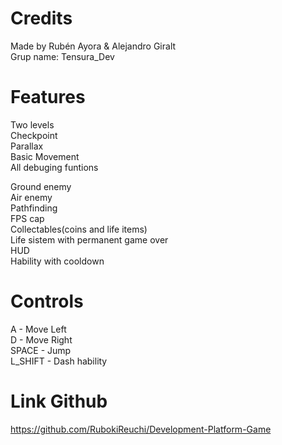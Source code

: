 # Credits
Made by Rubén Ayora & Alejandro Giralt  
Grup name: Tensura_Dev  

# Features
Two levels  
Checkpoint  
Parallax  
Basic Movement  
All debuging funtions  
  
Ground enemy  
Air enemy  
Pathfinding  
FPS cap  
Collectables(coins and life items)  
Life sistem with permanent game over  
HUD  
Hability with cooldown  

# Controls
A - Move Left  
D - Move Right  
SPACE - Jump  
L_SHIFT - Dash hability  


# Link Github
https://github.com/RubokiReuchi/Development-Platform-Game
